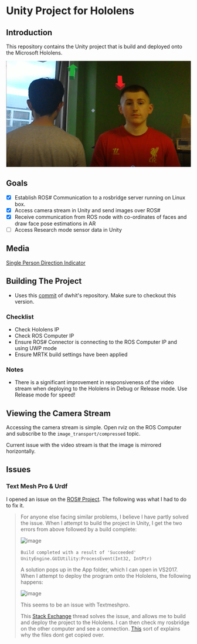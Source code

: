 # Unity Project for Hololens

## Introduction

This repository contains the Unity project that is build and deployed onto the Microsoft Hololens.

![AufarAndTom](https://raw.githubusercontent.com/alaksana96/fyp_hololens_unity/master/Media/aufarandtom.png?token=AEH2N7OIWYLCCQD5TABNS2S47V3PG "Aufar And Tom :)")

## Goals

* [x] Establish ROS# Communication to a rosbridge server running on Linux box.
* [x] Access camera stream in Unity and send images over ROS#
* [x] Receive communication from ROS node with co-ordinates of faces and draw face pose estimations in AR
* [ ] Access Research mode sensor data in Unity

## Media
[Single Person Direction Indicator](https://www.youtube.com/watch?v=IjQO026pxQg&feature=youtu.be)

## Building The Project

* Uses this [commit](https://github.com/dwhit/ros-sharp/commit/dc55bbae2bb04b946234f969d634a24ba11959af) of dwhit's repository. Make sure to checkout this version.

### Checklist

* Check Hololens IP
* Check ROS Computer IP
* Ensure ROS# Connector is connecting to the ROS Computer IP and using UWP mode
* Ensure MRTK build settings have been applied

### Notes

* There is a significant improvement in responsiveness of the video stream when deploying to the Hololens in Debug or Release mode. Use Release mode for speed!

## Viewing the Camera Stream

Accessing the camera stream is simple. Open rviz on the ROS Computer and subscribe to the `image_transport/compressed` topic.

Current issue with the video stream is that the image is mirrored horizontally.


## Issues

### Text Mesh Pro & Urdf

I opened an issue on the [ROS# Project](https://github.com/siemens/ros-sharp/issues/193). The following was what I had to do to fix it.

>For anyone else facing similar problems, I believe I have partly solved the issue. When I attempt to build the project in Unity, I get the two errors from above followed by a build complete:
>
>![image](https://user-images.githubusercontent.com/17803005/56287900-7b28f500-6115-11e9-8923-b3eba96c8d61.png)
>
>`Build completed with a result of 'Succeeded' UnityEngine.GUIUtility:ProcessEvent(Int32, IntPtr)`
>
>A solution pops up in the App folder, which I can open in VS2017. When I attempt to deploy the program onto the Hololens, the following happens:
>
>![image](https://user-images.githubusercontent.com/17803005/56287626-cb538780-6114-11e9-95f3-c7ee97ca2d19.png)
>
>This seems to be an issue with Textmeshpro.
>
>This [Stack Exchange](https://gamedev.stackexchange.com/questions/162445/upgrade-to-unity-2018-2-2f1-resulting-in-missing-file-errors-from-visual-studio) thread solves the issue, and allows me to build and deploy the project to the Hololens. I can then check my rosbridge on the other computer and see a connection. [This](https://answers.unity.com/questions/1529584/cant-use-namespace-tmpro-with-the-textmeshpro-pack.html) sort of explains why the files dont get copied over.